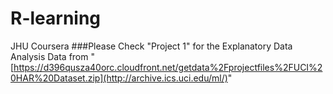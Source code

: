 # R-learning
JHU Coursera
###Please Check "Project 1" for the Explanatory Data Analysis
Data from "[https://d396qusza40orc.cloudfront.net/getdata%2Fprojectfiles%2FUCI%20HAR%20Dataset.zip](http://archive.ics.uci.edu/ml/)"

